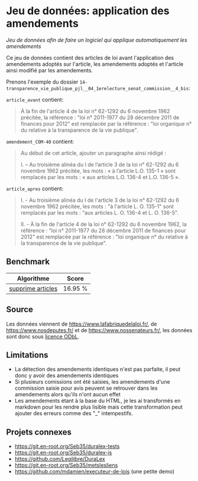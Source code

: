 # Jeu de données: application des amendements
*Jeu de données afin de faire un logiciel qui applique automatiquement les amendements*

Ce jeu de données contient des articles de loi avant l'application des amendements adoptés sur l'article, les amendements adoptés et l'article ainsi modifié par les amendements.

Prenons l'exemple du dossier `14-transparence_vie_publique_pjl__04_1erelecture_senat_commission__4_bis`:

`article_avant` contient:

>À la fin de l'article 4 de la loi n° 62-1292 du 6 novembre 1962 précitée, la référence : "loi n° 2011-1977 du 28 décembre 2011 de finances pour 2012" est remplacée par la référence : "loi organique n° du relative à la transparence de la vie publique".


`amendement_COM-40` contient:

>Au début de cet article, ajouter un paragraphe ainsi rédigé :
>
>I. – Au troisième alinéa du I de l’article 3 de la loi n° 62-1292 du 6 novembre 1962 précitée, les mots : « à l’article L.O. 135-1 » sont remplacés par les mots : « aux articles L.O. 136-4 et L.O. 136-5 ».


`article_apres` contient:

>I. - Au troisième alinéa du I de l'article 3 de la loi n° 62-1292 du 6 novembre 1962 précitée, les mots : "à l'article L. O. 135-1" sont remplacés par les mots : "aux articles L. O. 136-4 et L. O. 136-5".
>
>II. - À la fin de l'article 4 de la loi n° 62-1292 du 6 novembre 1962, la référence : "loi n° 2011-1977 du 28 décembre 2011 de finances pour 2012" est remplacée par la référence : "loi organique n° du relative à la transparence de la vie publique".

## Benchmark

| Algorithme        | Score   |
|-------------------|---------|
| [supprime articles](https://github.com/mdamien/demonstration-benchmark-application-des-amendements/blob/main/benchmark-suppression-simple.py) | 16.95 % |

## Source

Les données viennent de https://www.lafabriquedelaloi.fr/, de https://www.nosdeputes.fr/ et de https://www.nossenateurs.fr/, les données sont donc sous [licence ODbL](https://vvlibri.org/fr/licence/odbl-10/legalcode/unofficial).

## Limitations

- La détection des amendements identiques n'est pas parfaite, il peut donc y avoir des amendements identiques
- Si plusieurs comissions ont été saisies, les amendements d'une commission saisie pour avis peuvent se retrouver dans les amendements alors qu'ils n'ont aucun effet
- Les amendements étant à la base du HTML, je les ai transformés en markdown pour les rendre plus lisible mais cette transformation peut ajouter des erreurs comme des "_" intempestifs.

## Projets connexes

- https://git.en-root.org/Seb35/duralex-tests
- https://git.en-root.org/Seb35/duralex-js
- https://github.com/Legilibre/DuraLex
- https://git.en-root.org/Seb35/metslesliens
- https://github.com/mdamien/executeur-de-lois (une petite demo)
